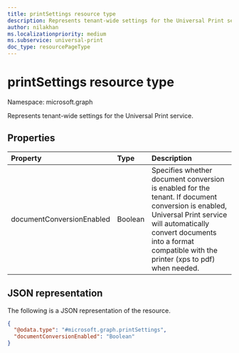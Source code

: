 ```yaml
---
title: printSettings resource type
description: Represents tenant-wide settings for the Universal Print service.
author: nilakhan
ms.localizationpriority: medium
ms.subservice: universal-print
doc_type: resourcePageType
---
```


# printSettings resource type

Namespace: microsoft.graph

Represents tenant-wide settings for the Universal Print service.

## Properties
|Property|Type|Description|
|:---|:---|:---|
|documentConversionEnabled|Boolean|Specifies whether document conversion is enabled for the tenant. If document conversion is enabled, Universal Print service will automatically convert documents into a format compatible with the printer (xps to pdf) when needed.|

## JSON representation
The following is a JSON representation of the resource.
<!-- {
  "blockType": "resource",
  "@odata.type": "microsoft.graph.printSettings"
}
-->
``` json
{
  "@odata.type": "#microsoft.graph.printSettings",
  "documentConversionEnabled": "Boolean"
}
```

